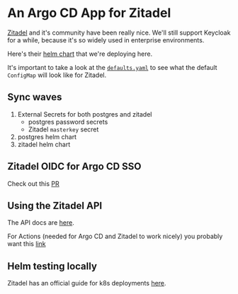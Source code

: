 # An Argo CD App for Zitadel

[Zitadel](https://github.com/zitadel/zitadel/tree/main) and it's community have been really nice. We'll still support Keycloak for a while, because it's so widely used in enterprise environments.

Here's their [helm chart](https://github.com/zitadel/zitadel-charts/tree/main) that we're deploying here.

It's important to take a look at the [`defaults.yaml`](https://github.com/zitadel/zitadel/blob/main/cmd/defaults.yaml) to see what the default `ConfigMap` will look like for Zitadel.

## Sync waves

1. External Secrets for both postgres and zitadel
   - postgres password secrets
   - Zitadel `masterkey` secret
2. postgres helm chart
3. zitadel helm chart

## Zitadel OIDC for Argo CD SSO

Check out this [PR](https://github.com/argoproj/argo-cd/pull/15029)

## Using the Zitadel API

The API docs are [here](https://zitadel.com/docs/category/apis).

For Actions (needed for Argo CD and Zitadel to work nicely) you probably want this [link](https://zitadel.com/docs/category/apis/resources/mgmt/actions)

## Helm testing locally

Zitadel has an official guide for k8s deployments [here](https://zitadel.com/docs/self-hosting/deploy/kubernetes).
